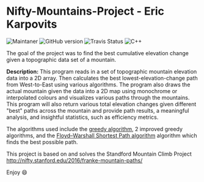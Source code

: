 # Nifty-Mountains-Project - Eric Karpovits

![Maintaner](https://img.shields.io/badge/developer-EricKarpovits-blue?style=for-the-badge&logo=github) ![GitHub version](https://img.shields.io/badge/version-2.1-brightgreen?style=flat-square) ![Travis Status](https://img.shields.io/badge/build-passed-brightgreen?style=flat-square) ![C++](https://img.shields.io/badge/Made%20with-C++-1f425f.svg?style=flat-square)

The goal of the project was to find the best cumulative elevation change given a topographic data set of a mountain. 

**Description:** This program reads in a set of topographic mountain elevation data into a 2D array. Then calculates the best lowest-elevation-change path from West-to-East using various algorithms. The program also draws the actual mountain given the data into a 2D map using monochrome or interpolated colours and visualizes various paths through the mountains. This program will also return various total elevation changes given different "best" paths across the mountain and provide path results, a meaningful analysis, and insightful statistics, such as efficiency metrics.

The algorithms used include the [greedy algorithm](https://en.wikipedia.org/wiki/Greedy_algorithm), 2 improved greedy algorithms, and the [Floyd–Warshall Shortest Path algorithm](https://en.wikipedia.org/wiki/Floyd%E2%80%93Warshall_algorithm) algorithm which finds the best possible path.

This project is based on and solves the Standford Mountain Climb Project http://nifty.stanford.edu/2016/franke-mountain-paths/

Enjoy :smile:
